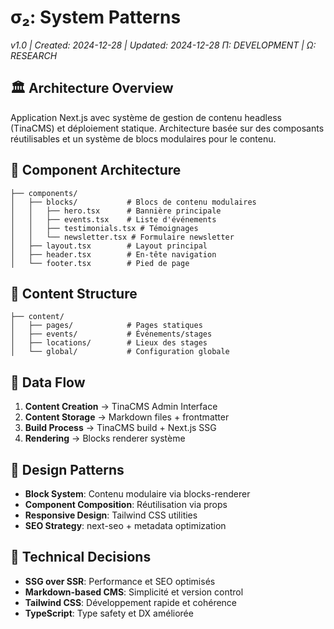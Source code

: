 # σ₂: System Patterns
*v1.0 | Created: 2024-12-28 | Updated: 2024-12-28*
*Π: DEVELOPMENT | Ω: RESEARCH*

## 🏛️ Architecture Overview
Application Next.js avec système de gestion de contenu headless (TinaCMS) et déploiement statique. Architecture basée sur des composants réutilisables et un système de blocs modulaires pour le contenu.

## 🧩 Component Architecture
```
├── components/
│   ├── blocks/           # Blocs de contenu modulaires
│   │   ├── hero.tsx      # Bannière principale
│   │   ├── events.tsx    # Liste d'événements
│   │   ├── testimonials.tsx # Témoignages
│   │   └── newsletter.tsx # Formulaire newsletter
│   ├── layout.tsx        # Layout principal
│   ├── header.tsx        # En-tête navigation
│   └── footer.tsx        # Pied de page
```

## 📁 Content Structure
```
├── content/
│   ├── pages/            # Pages statiques
│   ├── events/           # Événements/stages
│   ├── locations/        # Lieux des stages
│   └── global/           # Configuration globale
```

## 🔄 Data Flow
1. **Content Creation** → TinaCMS Admin Interface
2. **Content Storage** → Markdown files + frontmatter
3. **Build Process** → TinaCMS build + Next.js SSG
4. **Rendering** → Blocks renderer système

## 🎨 Design Patterns
- **Block System**: Contenu modulaire via blocks-renderer
- **Component Composition**: Réutilisation via props
- **Responsive Design**: Tailwind CSS utilities
- **SEO Strategy**: next-seo + metadata optimization

## 🔧 Technical Decisions
- **SSG over SSR**: Performance et SEO optimisés
- **Markdown-based CMS**: Simplicité et version control
- **Tailwind CSS**: Développement rapide et cohérence
- **TypeScript**: Type safety et DX améliorée 